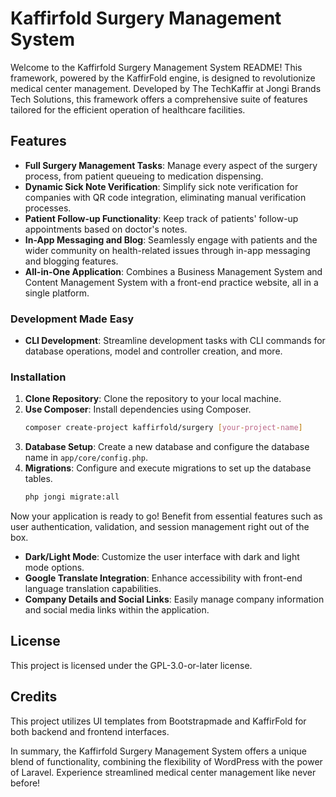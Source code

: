 # Kaffirfold Surgery Management System

Welcome to the Kaffirfold Surgery Management System README! This framework, powered by the KaffirFold engine, is designed to revolutionize medical center management. Developed by The TechKaffir at Jongi Brands Tech Solutions, this framework offers a comprehensive suite of features tailored for the efficient operation of healthcare facilities.

## Features

- **Full Surgery Management Tasks**: Manage every aspect of the surgery process, from patient queueing to medication dispensing.
- **Dynamic Sick Note Verification**: Simplify sick note verification for companies with QR code integration, eliminating manual verification processes.
- **Patient Follow-up Functionality**: Keep track of patients' follow-up appointments based on doctor's notes.
- **In-App Messaging and Blog**: Seamlessly engage with patients and the wider community on health-related issues through in-app messaging and blogging features.
- **All-in-One Application**: Combines a Business Management System and Content Management System with a front-end practice website, all in a single platform.

### Development Made Easy

- **CLI Development**: Streamline development tasks with CLI commands for database operations, model and controller creation, and more.

### Installation

1. **Clone Repository**: Clone the repository to your local machine.
2. **Use Composer**: Install dependencies using Composer.
    ```bash
    composer create-project kaffirfold/surgery [your-project-name]
    ```
3. **Database Setup**: Create a new database and configure the database name in `app/core/config.php`.
4. **Migrations**: Configure and execute migrations to set up the database tables.
    ```bash
    php jongi migrate:all
    ```

Now your application is ready to go! Benefit from essential features such as user authentication, validation, and session management right out of the box.

- **Dark/Light Mode**: Customize the user interface with dark and light mode options.
- **Google Translate Integration**: Enhance accessibility with front-end language translation capabilities.
- **Company Details and Social Links**: Easily manage company information and social media links within the application.

## License

This project is licensed under the GPL-3.0-or-later license.

## Credits

This project utilizes UI templates from Bootstrapmade and KaffirFold for both backend and frontend interfaces.

In summary, the Kaffirfold Surgery Management System offers a unique blend of functionality, combining the flexibility of WordPress with the power of Laravel. Experience streamlined medical center management like never before!
